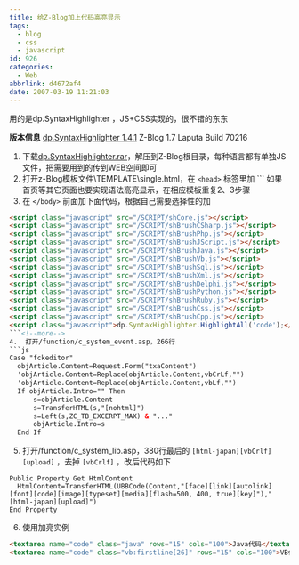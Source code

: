 ```yaml
---
title: 给Z-Blog加上代码高亮显示
tags:
  - blog
  - css
  - javascript
id: 926
categories:
  - Web
abbrlink: d4672af4
date: 2007-03-19 11:21:03
---
```


用的是dp.SyntaxHighlighter ，JS+CSS实现的，很不错的东东

**版本信息**
[dp.SyntaxHighlighter 1.4.1](http://www.dreamprojections.com/SyntaxHighlighter/)
Z-Blog 1.7 Laputa Build 70216


1.  下载[dp.SyntaxHighlighter.rar](/blog/upload/2007/3/dp.SyntaxHighlighter.rar)，解压到Z-Blog根目录，每种语言都有单独JS文件，把需要用到的传到WEB空间即可
2.  打开z-Blog模板文件\TEMPLATE\single.html，在 `<head>` 标签里加
  `<link type="text/css" rel="stylesheet" href="<#ZC_BLOG_HOST#>css/SyntaxHighlighter.css"></link>``
  如果首页等其它页面也要实现语法高亮显示，在相应模板重复2、3步骤
3. 在 `</body>` 前面加下面代码，根据自己需要选择性的加
  ```html
  <script class="javascript" src="/SCRIPT/shCore.js"></script>
  <script class="javascript" src="/SCRIPT/shBrushCSharp.js"></script>
  <script class="javascript" src="/SCRIPT/shBrushPhp.js"></script>
  <script class="javascript" src="/SCRIPT/shBrushJScript.js"></script>
  <script class="javascript" src="/SCRIPT/shBrushJava.js"></script>
  <script class="javascript" src="/SCRIPT/shBrushVb.js"></script>
  <script class="javascript" src="/SCRIPT/shBrushSql.js"></script>
  <script class="javascript" src="/SCRIPT/shBrushXml.js"></script>
  <script class="javascript" src="/SCRIPT/shBrushDelphi.js"></script>
  <script class="javascript" src="/SCRIPT/shBrushPython.js"></script>
  <script class="javascript" src="/SCRIPT/shBrushRuby.js"></script>
  <script class="javascript" src="/SCRIPT/shBrushCss.js"></script>
  <script class="javascript" src="/SCRIPT/shBrushCpp.js"></script>
  <script class="javascript">dp.SyntaxHighlighter.HighlightAll('code');</script>
  ```<!--more-->
4.  打开/function/c_system_event.asp，266行
  ```js
  Case "fckeditor"
	objArticle.Content=Request.Form("txaContent")
	'objArticle.Content=Replace(objArticle.Content,vbCrLf,"")
	'objArticle.Content=Replace(objArticle.Content,vbLf,"")
	If objArticle.Intro="" Then
		s=objArticle.Content
		s=TransferHTML(s,"[nohtml]")
		s=Left(s,ZC_TB_EXCERPT_MAX) & "..."
		objArticle.Intro=s
	End If
  ```
5.  打开/function/c_system_lib.asp，380行最后的 `[html-japan][vbCrlf][upload]` ，去掉 `[vbCrlf]` ，改后代码如下
  ```vbs
  Public Property Get HtmlContent
    HtmlContent=TransferHTML(UBBCode(Content,"[face][link][autolink][font][code][image][typeset][media][flash=500, 400, true][key]"),"[html-japan][upload]")
  End Property
  ```
6. 使用加亮实例
  ```html
  <textarea name="code" class="java" rows="15" cols="100">Java代码</textarea>
  <textarea name="code" class="vb:firstline[26]" rows="15" cols="100">VB代</textarea>